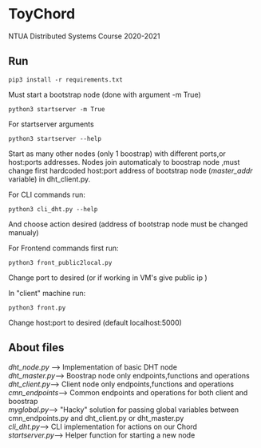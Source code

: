 # ToyChord

NTUA Distributed Systems Course 2020-2021 


## Run 
```pip3 install -r requirements.txt```
 
Must start a bootstrap node (done with argument -m True)

```
python3 startserver -m True
```

For startserver arguments

```python3 startserver --help```

Start as many other nodes (only 1 boostrap) with different ports,or host:ports addresses. 
Nodes join automaticaly to boostrap node ,must change first hardcoded host:port address of bootstrap node  (*master_addr* variable) in dht_client.py.

For CLI commands run:

```python3 cli_dht.py --help``` 

And choose action desired (address of bootstrap node must be changed manualy)

For Frontend commands first run: 

```python3 front_public2local.py```

Change port to desired (or if working in VM's give public ip )

In "client" machine run:

```python3 front.py``` 

Change host:port to desired (default localhost:5000)

## About files
*dht_node.py* --> Implementation of basic DHT node <br>
*dht_master.py*--> Boostrap node only endpoints,functions and operations <br>
*dht_client.py*--> Client node only endpoints,functions and operations <br>
*cmn_endpoints*--> Common endpoints and operations for both client and boostrap <br>
*myglobal.py*--> "Hacky" solution for passing global variables between cmn_endpoints.py and dht_client.py or dht_master.py <br>
*cli_dht.py*--> CLI implementation for actions on our Chord <br>
*startserver.py*--> Helper function for starting a new node



